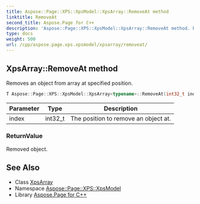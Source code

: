 ```yaml
---
title: Aspose::Page::XPS::XpsModel::XpsArray::RemoveAt method
linktitle: RemoveAt
second_title: Aspose.Page for C++
description: 'Aspose::Page::XPS::XpsModel::XpsArray::RemoveAt method. Removes an object from array at specified position in C++.'
type: docs
weight: 500
url: /cpp/aspose.page.xps.xpsmodel/xpsarray/removeat/
---
```

## XpsArray::RemoveAt method


Removes an object from array at specified position.

```cpp
T Aspose::Page::XPS::XpsModel::XpsArray<typename>::RemoveAt(int32_t index)
```


| Parameter | Type | Description |
| --- | --- | --- |
| index | int32_t | The position to remove an object at. |

### ReturnValue

Removed object.

## See Also

* Class [XpsArray](../)
* Namespace [Aspose::Page::XPS::XpsModel](../../)
* Library [Aspose.Page for C++](../../../)
